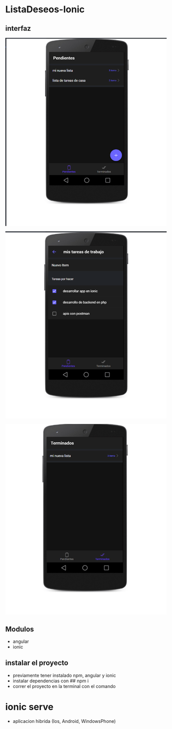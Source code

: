 # ListaDeseos-Ionic

## interfaz

![Portada del proyecto](assets/img1.png)

![Portada del proyecto](assets/img2.png)

![Portada del proyecto](assets/img3.png)


## Modulos

* angular 
* ionic 


## instalar el proyecto 


* previamente tener instalado npm, angular y ionic
* instalar dependencias con ## npm i
* correr el proyecto en la terminal con el comando 

# ionic serve


* aplicacion hibrida (Ios, Android, WindowsPhone)